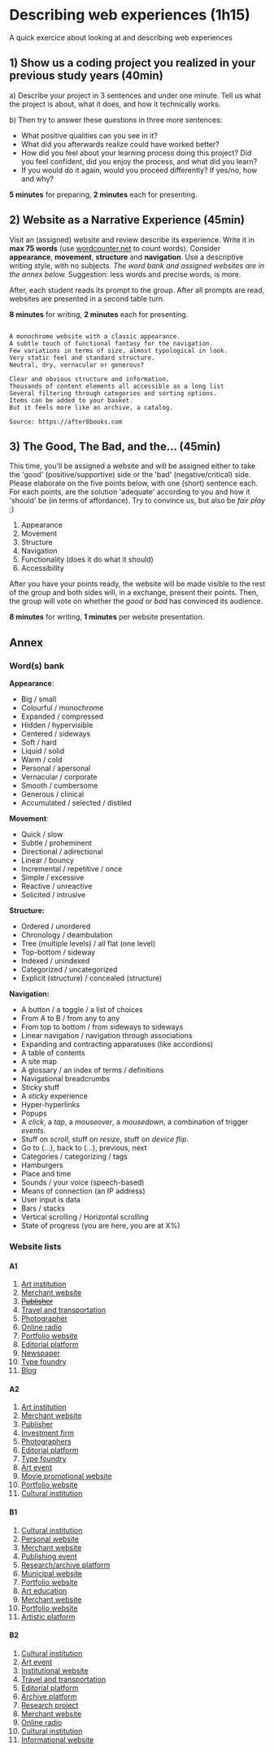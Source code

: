 # Describing web experiences (1h15)

A quick exercice about looking at and describing web experiences

## 1) Show us a coding project you realized in your previous study years (40min)

a) Describe your project in 3 sentences and under one minute. Tell us what the project is about, what it does, and how it technically works.

b) Then try to answer these questions in three more sentences:

- What positive qualities can you see in it?
- What did you afterwards realize could have worked better?
- How did you feel about your learning process doing this project? Did you feel confident, did you enjoy the process, and what did you learn?
- If you would do it again, would you proceed differently? If yes/no, how and why?

**5 minutes** for preparing, **2 minutes** each for presenting.

## 2) Website as a Narrative Experience (45min)

Visit an (assigned) website and review describe its experience. Write it in **max 75 words** (use [wordcounter.net](https://wordcounter.net) to count words). Consider **appearance**, **movement**, **structure** and **navigation**. Use a descriptive writing style, with no subjects. *The word bank and assigned websites are in the annex below.* Suggestion: less words and precise words, is more.

After, each student reads its prompt to the group. After all prompts are read, websites are presented in a second table turn.

**8 minutes** for writing, **2 minutes** each for presenting.

```

A monochrome website with a classic appearance. 
A subtle touch of functional fantasy for the navigation. 
Few variations in terms of size, almost typological in look.
Very static feel and standard structure.
Neutral, dry, vernacular or generous? 

Clear and obvious structure and information.
Thousands of content elements all accessible as a long list 
Several filtering through categories and sorting options. 
Items can be added to your basket. 
But it feels more like an archive, a catalog.

Source: https://after8books.com

```

## 3) The Good, The Bad, and the... (45min)

This time, you'll be assigned a website and will be assigned either to take the 'good' (positive/supportive) side or the 'bad' (negative/critical) side. Please elaborate on the five points below, with one (short) sentence each. For each points, are the solution 'adequate' according to you and how it 'should' be (in terms of affordance). Try to convince us, but also be *fair play* ;)

1. Appearance
2. Movement
3. Structure
4. Navigation
5. Functionality (does it do what it should)
6. Accessibility

After you have your points ready, the website will be made visible to the rest of the group and both sides will, in a exchange, present their points. Then, the group will vote on whether the *good* or *bad* has convinced its audience.

**8 minutes** for writing, **1 minutes** per website presentation.

## Annex

### Word(s) bank

**Appearance**:

- Big / small
- Colourful / monochrome
- Expanded / compressed
- Hidden / hypervisible
- Centered / sideways
- Soft / hard
- Liquid / solid
- Warm / cold
- Personal / apersonal
- Vernacular / corporate
- Smooth / cumbersome
- Generous / clinical
- Accumulated / selected / distiled

**Movement**:

- Quick / slow
- Subtle / proheminent
- Directional / adirectional
- Linear / bouncy
- Incremental / repetitive / once
- Simple / excessive
- Reactive / unreactive
- Solicited / intrusive

**Structure:**

- Ordered / unordered
- Chronology / deambulation
- Tree (multiple levels) / all flat (one level)
- Top-bottom / sideway
- Indexed / unindexed
- Categorized / uncategorized
- Explicit (structure) / concealed (structure)

**Navigation:**

- A button / a toggle / a list of choices
- From A to B / from any to any
- From top to bottom / from sideways to sideways
- Linear navigation / navigation through associations
- Expanding and contracting apparatuses (like accordions)
- A table of contents
- A site map
- A glossary / an index of terms / definitions
- Navigational breadcrumbs
- Sticky stuff
- A *sticky* experience
- Hyper-hyperlinks
- Popups
- A *click*, a *tap*, a *mouseover*, a *mousedown*, a combination of trigger *events*.
- Stuff on *scroll*, stuff on *resize*, stuff on *device flip*.
- Go to (...), back to (...), previous, next
- Categories / categorizing / tags
- Hamburgers
- Place and time
- Sounds / your voice (speech-based)
- Means of connection (an IP address)
- User input is data
- Bars / stacks
- Vertical scrolling / Horizontal scrolling
- State of progress (you are here, you are at X%)

### Website lists

#### A1 

1. [Art institution](https://www.kunstinstituutmelly.nl/)
2. [Merchant website](https://www.marktplaats.nl)
3. ~~[Publisher](https://after8books.com)~~
4. [Travel and transportation](https://www.transavia.com/en-EU/home/)
5. [Photographer](http://vytautaskumza.com)
6. [Online radio](http://radio.garden)
7. [Portfolio website](https://nickytes.la)
8. [Editorial platform](https://worldonawire.net/)
9. [Newspaper](https://www.dailymail.co.uk/)
10. [Type foundry](https://www.sourcetype.com)
11. [Blog](https://solar.lowtechmagazine.com)

#### A2

1. [Art institution](https://mcachicago.org/)
2. [Merchant website](https://www.arngren.net)
3. [Publisher](https://www.sternberg-press.com)
4. [Investment firm](https://www.berkshirehathaway.com)
5. [Photographers](http://blommers-schumm.com)
6. [Editorial platform](http://schemasofuncertainty.com)
7. [Type foundry](https://abcdinamo.com)
8. [Art event](https://2122.schauspielhaus.ch/en/)
9. [Movie promotional website](https://www.spacejam.com/1996/)
10. [Portfolio website](https://julijonasurbonas.lt/)
11. [Cultural institution](https://nieuweinstituut.nl)

#### B1

1. [Cultural institution](https://www.poetryproject.org)
2. [Personal website](http://users.wfu.edu/ecarlson/index.html)
3. [Merchant website](https://www.lingscars.com)
4. [Publishing event](https://www.itsabook.de/)
5. [Research/archive platform](https://biblio-graph.org)
6. [Municipal website](https://www.denhaag.nl/en.htm)
7. [Portfolio website](https://janniswichmann.com/de)
8. [Art education](https://www.rijksakademie.nl)
9. [Merchant website](https://www.bol.com/)
10. [Portfolio website](https://claraberger.net)
11. [Artistic platform](https://www.documenta14.de/en/plain/)

#### B2

1. [Cultural institution](http://www.sexyland.world/)
2. [Art event](https://2018.transmediale.de)
3. [Institutional website](https://icpp.space)
4. [Travel and transportation](https://www.nightjet.com/en/)
5. [Editorial platform](https://yctm.e-flux.com/)
6. [Archive platform](https://www.glazespectrum.com)
7. [Research project](http://info.cern.ch)
8. [Merchant website](https://migle-editions.com/)
9. [Online radio](https://www.nts.live)
10. [Cultural institution](https://page-not-found.nl)
11. [Informational website](https://en.wikipedia.org/wiki/Main_Page)
